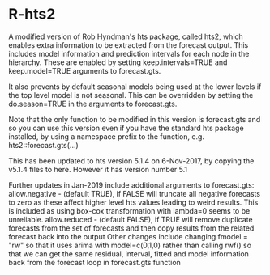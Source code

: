 # R-hts2
A modified version of Rob Hyndman's hts package, called hts2, which enables extra information
to be extracted from the forecast output.  This includes model information and
prediction intervals for each node in the hierarchy.
These are enabled by setting keep.intervals=TRUE and keep.model=TRUE arguments to forecast.gts.

It also prevents by default seasonal models being used at the lower levels
if the top level model is not seasonal.
This can be overridden by setting the do.season=TRUE in the arguments to forecast.gts.

Note that the only function to be modified in this version is forecast.gts and
so you can use this version even if you have the standard hts package installed,
by using a namespace prefix to the function, e.g.  hts2::forecast.gts(...)

This has been updated to hts version 5.1.4 on 6-Nov-2017, by copying the v5.1.4 files to here.
However it has version number 5.1

Further updates in Jan-2019 include additional arguments to forecast.gts:
allow.negative - (default TRUE), if FALSE will truncate all negative forecasts to zero
		as these affect higher level hts values leading to weird results.  This
		is included as using box-cox transformation with lambda=0 seems to be unreliable.
allow.reduced - (default FALSE), if TRUE will remove duplicate forecasts from the set
		of forecasts and then copy results from the related forecast back into the output
Other changes include changing fmodel = "rw" so that it uses arima with model=c(0,1,0) rather than
calling rwf() so that we can get the same residual, interval, fitted and model information
back from the forecast loop in forecast.gts function
